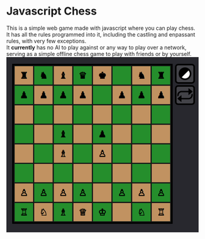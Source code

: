 # Javascript Chess
 This is a simple web game made with javascript where you can play chess. <br>
 It has all the rules programmed into it, including the castling and enpassant rules, with very few exceptions. <br>
 It <b>currently</b> has no AI to play against or any way to play over a network, serving as a simple offline chess game to play with friends or by yourself. <br>
 ![](imgs/screenshot.png)
